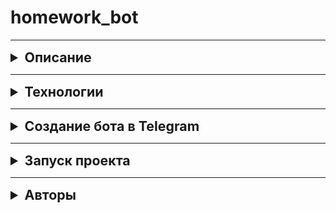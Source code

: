 # homework_bot
***
<details>
    <summary style="font-size: 16pt; font-weight: bold">Описание</summary>
  Бот делает запрос к API сервиса Яндекс.Практикум 
для получения информации о текущем статусе домашней работы.
</details>

***
<details>
    <summary style="font-size: 16pt; font-weight: bold">Технологии</summary>
```
Python 3.7
Python-telegram-bot 13.7
```
</details>

***
<details>
    <summary style="font-size: 16pt; font-weight: bold">Создание бота в Telegram</summary>
- создайте бота в telegram([см. официальную документацию](https://core.telegram.org/bots)) и 
получите token,
- узнайте свой chat_id,
- создайте файл .env и занесите данные вашего chat_id, token и practicum_token
для переменного окружения (пример в файле .env.example)
</details>

****
<details>
    <summary style="font-size: 16pt; font-weight: bold">Запуск проекта</summary>
  Клонировать репозиторий и перейти в него в командной строке:
```
git clone https://github.com/Maxon57/homework_bot.git
```
Создать и активировать виртуальное окружение:
```
python3 -m venv venv
```
```
source venv/bin/activate
```
```
python3 -m pip install --upgrade pip
```
Установить зависимости из файла requirements.txt:
```
pip install -r requirements.txt
```
Запустить проект:
```
python3 homewok.py runserver
```
</details>

***
<details>
    <summary style="font-size: 16pt; font-weight: bold">Авторы</summary>
  * [Максим Игнатов](https://github.com/Maxon57)
</details>



